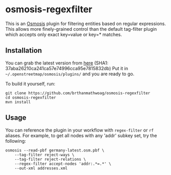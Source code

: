 # osmosis-regexfilter

This is an [Osmosis](http://wiki.openstreetmap.org/wiki/Osmosis) plugin for filtering entities based on regular expressions.
This allows more finely-grained control than the default tag-filter plugin which accepts only exact key=value or key=* matches.

## Installation

You can grab the latest version from [here](https://drive.google.com/file/d/0B_sU33gr527ZdVgzemFXNkFWU00/view?usp=sharing) (SHA1: 37aba26210ca241ca57e74996cca95e7815832db)
Put it in `~/.openstreetmap/osmosis/plugins/` and you are ready to go.

To build it yourself, run:

```
git clone https://github.com/brthanmathwoag/osmosis-regexfilter
cd osmosis-regexfilter
mvn install
```

## Usage

You can reference the plugin in your workflow with `regex-filter` or `rf` aliases.
For example, to get all nodes with any 'addr' subkey set, try the following:

```
osmosis --read-pbf germany-latest.osm.pbf \
    --tag-filter reject-ways \
    --tag-filter reject-relations \
    --regex-filter accept-nodes 'addr:.*=.*' \
    --out-xml addresses.xml
```
